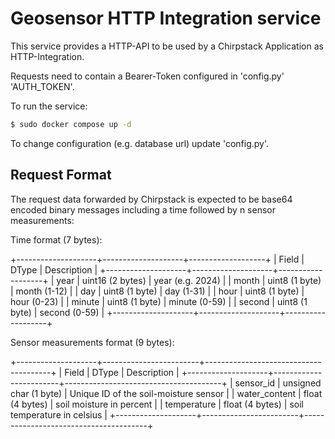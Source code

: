# Geosensor HTTP Integration service

This service provides a HTTP-API to be used by a Chirpstack Application as HTTP-Integration.

Requests need to contain a Bearer-Token configured in 'config.py' 'AUTH_TOKEN'.

To run the service:
```bash
$ sudo docker compose up -d
```

To change configuration (e.g. database url) update 'config.py'.

## Request Format

The request data forwarded by Chirpstack is expected to be base64 encoded binary messages including a time followed by n sensor measurements:

Time format (7 bytes):

+--------------------+--------------------+-------------------+
| Field              | DType              | Description       |
+--------------------+--------------------+-------------------+
| year               | uint16 (2 bytes)   | year (e.g. 2024)  |
| month              | uint8  (1 byte)    | month (1-12)      |
| day                | uint8  (1 byte)    | day (1-31)        |
| hour               | uint8  (1 byte)    | hour (0-23)       |
| minute             | uint8  (1 byte)    | minute (0-59)     |
| second             | uint8  (1 byte)    | second (0-59)     |
+--------------------+--------------------+-------------------+

Sensor measurements format (9 bytes):

+--------------------+------------------------+---------------------------------------+
| Field              | DType                  | Description                           |
+--------------------+------------------------+---------------------------------------+
| sensor_id          | unsigned char (1 byte) | Unique ID of the soil-moisture sensor |
| water_content      | float  (4 bytes)       | soil moisture in percent              |
| temperature        | float  (4 bytes)       | soil temperature in celsius           |
+--------------------+------------------------+---------------------------------------+

